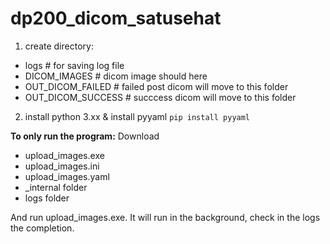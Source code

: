 # dp200_dicom_satusehat

1. create directory:

- logs # for saving log file
- DICOM_IMAGES # dicom image should here
- OUT_DICOM_FAILED # failed post dicom will move to this folder
- OUT_DICOM_SUCCESS # succcess dicom will move to this folder

2. install python 3.xx & install pyyaml
   `pip install pyyaml`


**To only run the program:**
Download
- upload_images.exe
- upload_images.ini
- upload_images.yaml
- _internal folder
- logs folder

And run upload_images.exe. It will run in the background, check in the logs the completion.
